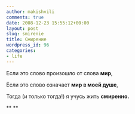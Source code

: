 ```yaml
---
author: makishvili
comments: true
date: 2008-12-23 15:55:12+00:00
layout: post
slug: smirenie
title: Смирение
wordpress_id: 96
categories:
- life
---
```


Если это слово произошло от слова **мир**,

Если это слово означает **мир в моей душе**,

Тогда (и только тогда!) я учусь жить **смиренно.**

**
**
